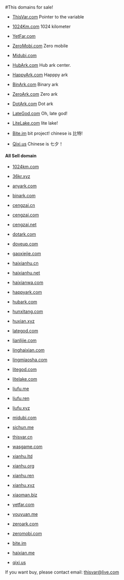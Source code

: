 #This domains for sale!

- [ThisVar.com](http://thisvar.com) Pointer to the variable

- [1024Km.com](http://1024km.com) 1024 kilometer

- [YetFar.com](http://yetfarm.com) 

- [ZeroMobi.com](http://zeromobi.com) Zero mobile

- [Midubi.com](http://midubi.com)

- [HubArk.com](http://hubark.com) Hub ark center.

- [HappyArk.com](http://happyark.com) Happpy ark

- [BinArk.com](http://binark.com) Binary ark

- [ZeroArk.com](http://zeroark.com) Zero ark

- [DotArk.com](http://dotark.com) Dot ark

- [LateGod.com](http://lategod.com) Oh, late god!

- [LiteLake.com](http://litelake.com) lite lake!

- [Bite.im](http://bite.im) bit project! chinese is 比特!

- [Qixi.us](http://qixi.us) Chinese is 七夕！


#### All Sell domain

- [1024km.com](http://1024km.com)

- [36kr.xyz](http://36kr.xyz)

- [anyark.com](http://anyark.com)

- [binark.com](http://binark.com)

- [cengzai.cn](http://cengzai.cn)

- [cengzai.com](http://cengzai.com)

- [cengzai.net](http://cengzai.net)

- [dotark.com](http://dotark.com)

- [doveup.com](http://doveup.com)

- [gaoxiejie.com](http://gaoxiejie.com)

- [haixianhu.cn](http://haixianhu.cn)

- [haixianhu.net](http://haixianhu.net)

- [haixianwa.com](http://haixianwa.com)

- [happyark.com](http://happyark.com)

- [hubark.com](http://hubark.com)

- [hunxitang.com](http://hunxitang.com)

- [huxian.xyz](http://huxian.xyz)

- [lategod.com](http://lategod.com)

- [lianlijie.com](http://lianlijie.com)

- [linghaixian.com](http://linghaixian.com)

- [lingmiaosha.com](http://lingmiaosha.com)

- [litegod.com](http://litegod.com)

- [litelake.com](http://litelake.com)

- [liufu.me](http://liufu.me)

- [liufu.ren](http://liufu.ren)

- [liufu.xyz](http://liufu.xyz)

- [midubi.com](http://midubi.com)

- [sichun.me](http://sichun.me)

- [thisvar.cn](http://thisvar.cn)

- [wasgame.com](http://wasgame.com)

- [xianhu.ltd](http://xianhu.ltd)

- [xianhu.org](http://xianhu.org)

- [xianhu.ren](http://xianhu.ren)

- [xianhu.xyz](http://xianhu.xyz)

- [xiaoman.biz](http://xiaoman.biz)

- [yetfar.com](http://yetfar.com)

- [youyuan.me](http://youyuan.me)

- [zeroark.com](http://zeroark.com)

- [zeromobi.com](http://zeromobi.com)

- [bite.im](http://bite.im)

- [haixian.me](http://haixian.me)

- [qixi.us](http://qixi.us)


If you want buy, please contact email: thisvar@live.com







